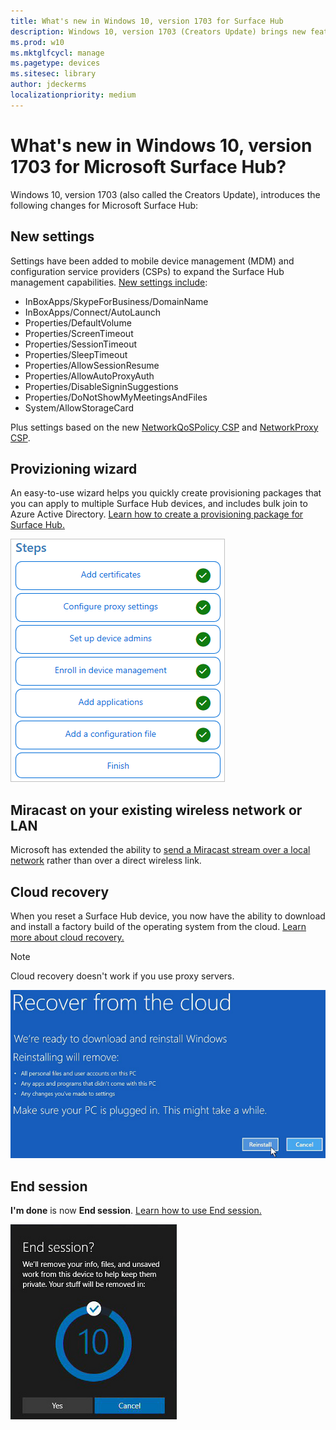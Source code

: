 ```yaml
---
title: What's new in Windows 10, version 1703 for Surface Hub 
description: Windows 10, version 1703 (Creators Update) brings new features to Microsoft Surface Hub.
ms.prod: w10
ms.mktglfcycl: manage
ms.pagetype: devices
ms.sitesec: library
author: jdeckerms
localizationpriority: medium
---
```


# What's new in Windows 10, version 1703 for Microsoft Surface Hub?

Windows 10, version 1703 (also called the Creators Update), introduces the following changes for Microsoft Surface Hub:

## New settings

Settings have been added to mobile device management (MDM) and configuration service providers (CSPs) to expand the Surface Hub management capabilities. [New settings include](manage-settings-with-mdm-for-surface-hub.md):

- InBoxApps/SkypeForBusiness/DomainName
- InBoxApps/Connect/AutoLaunch
- Properties/DefaultVolume
- Properties/ScreenTimeout
- Properties/SessionTimeout
- Properties/SleepTimeout
- Properties/AllowSessionResume
- Properties/AllowAutoProxyAuth
- Properties/DisableSigninSuggestions
- Properties/DoNotShowMyMeetingsAndFiles
- System/AllowStorageCard

Plus settings based on the new [NetworkQoSPolicy CSP](https://msdn.microsoft.com/en-us/windows/hardware/commercialize/customize/mdm/networkqospolicy-csp) and [NetworkProxy CSP](https://msdn.microsoft.com/en-us/windows/hardware/commercialize/customize/mdm/networkproxy-csp).
</br>

## Provizioning wizard

An easy-to-use wizard helps you quickly create provisioning packages that you can apply to multiple Surface Hub devices, and includes bulk join to Azure Active Directory. [Learn how to create a provisioning package for Surface Hub.](provisioning-packages-for-certificates-surface-hub.md)

![steps in the provision Surface Hub devices wizard](images/wcd-wizard.png)
    
## Miracast on your existing wireless network or LAN 

Microsoft has extended the ability to [send a Miracast stream over a local network](miracast-over-infrastructure.md) rather than over a direct wireless link. 
    
## Cloud recovery

When you reset a Surface Hub device, you now have the ability to download and install a factory build of the operating system from the cloud. [Learn more about cloud recovery.](device-reset-surface-hub.md#cloud-recovery)

>[!NOTE]
>Cloud recovery doesn't work if you use proxy servers.
    
![Reinstall](images/reinstall.png)
    
## End session

**I'm done** is now **End session**. [Learn how to use End session.](i-am-done-finishing-your-surface-hub-meeting.md) 

![end session](images/end-session.png)



 

 
